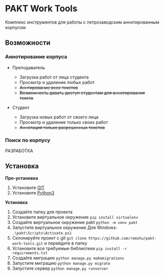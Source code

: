 # PAKT Work Tools
Комплекс инструментов для работы с петрозаводским аннотированным корпусом

## Возможности
### Аннотирование корпуса
* Преподаватель
  * Загрузка работ от лица студента
  * Просмотр и удаление любых работ
  * ~~Аннтирование всех текстов~~
  * ~~Возможность давать доступ студентам для аннотирования текста~~

* Студент
  * Загрузка новых работ от своего лица
  * Просмотр и удаление только своих работ
  * ~~Аннотация только разрешенных текстов~~


### Поиск по корпусу
РАЗРАБОТКА


## Установка
**Пре-установка**
1. Установите [GIT](https://git-scm.com/downloads)
2. Установите [Python3](https://www.python.org/downloads/)


**Установка**
1. Создайте папку для проекта
2. Установите виртуальное окружение
`
pip install virtualenv
`
3. Создайте виртуальное окружение pakt
`
python -m venv pakt
`
4. Запустите виртуальное окружение
Для Windows:
`
.\pakt\Scripts\Activate.ps1
`
5. Склонируйте проект с git
`
git clone https://github.com/remshu/pakt-work-tools.git
`
и перейдите в папку
6. Установите все требуемые библиотеки
`
pip install -r requirements.txt
`
7. Создайте миграцию
`
python manage.py makemigrations
`
7. Запустите миграцию
`
python manage.py migrate
`
7. Запустите сервер
`
python manage.py runserver
`
